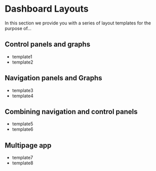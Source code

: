 # Dashboard Layouts
In this section we provide you with a series of layout templates for the purpose of...

## Control panels and graphs
- template1
- template2

## Navigation panels and Graphs
- template3
- template4

## Combining navigation and control panels
- template5
- template6

## Multipage app
- template7
- template8
